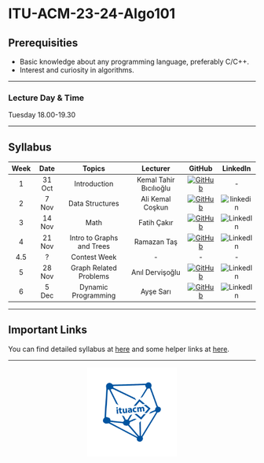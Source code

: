 [githublogo]: https://img.shields.io/badge/github-%23121011.svg?style=for-the-badge&logo=github&logoColor=white
[linkedinlogo]: ![LinkedIn](https://img.shields.io/badge/linkedin-%230077B5.svg?style=for-the-badge&logo=linkedin&logoColor=white)

# ITU-ACM-23-24-Algo101

## Prerequisities

- Basic knowledge about any programming language, preferably C/C++.
- Interest and curiosity in algorithms.

---

### Lecture Day & Time

Tuesday 18.00-19.30

---

## Syllabus

| Week | Date   | Topics                    | Lecturer               | GitHub                                                             | LinkedIn                                                                                  |
|:----:|:------:|:-------------------------:|:----------------------:|:------------------------------------------------------------------:|:-----------------------------------------------------------------------------------------:|
| 1    | 31 Oct | Introduction              | Kemal Tahir Bıcılıoğlu | [![GitHub]([githublogo])](https://github.com/kemaltahirbicilioglu) | -                                                                                         |
| 2    | 7 Nov  | Data Structures           | Ali Kemal Coşkun       | [![GitHub]([githublogo])](https://github.com/alikemalcoskun)       | ![[linkedin]([linkedinlogo])](https://www.linkedin.com/in/ali-kemal-coskun/)              |
| 3    | 14 Nov | Math                      | Fatih Çakır            | [![GitHub]([githublogo])](https://github.com/wfatih)               | ![[LinkedIn]([linkedinlogo])](https://www.linkedin.com/in/cakir-fatih/)                   |
| 4    | 21 Nov | Intro to Graphs and Trees | Ramazan Taş            | [![GitHub]([githublogo])](https://github.com/Rmzntas)              | ![[LinkedIn]([linkedinlogo])](https://www.linkedin.com/in/ramazan-tas/)                   |
| 4.5  | ?      | Contest Week              | -                      | -                                                                  | -                                                                                         |
| 5    | 28 Nov | Graph Related Problems    | Anıl Dervişoğlu        | [![GitHub]([githublogo])](https://github.com/anildervis)           | ![[LinkedIn]([linkedinlogo])](https://www.linkedin.com/in/anil-dervisoglu/)               |
| 6    | 5 Dec  | Dynamic Programming       | Ayşe Sarı              | [![GitHub]([githublogo])](https://github.com/Ashluu)               | ![[LinkedIn]([linkedinlogo])](https://www.linkedin.com/in/ay%C5%9Fe-sar%C4%B1-744046202/) |

---
## Important Links
You can find detailed syllabus at [here](./syllabus.md) and some helper links at [here](./links.md).

---

<p align="center">
    <img src="./algologo.png" width="36%">
</p>
